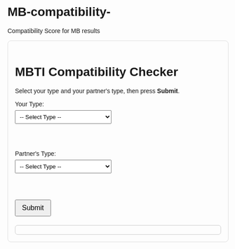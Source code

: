 # MB-compatibility-
Compatibility Score for MB results 
<!DOCTYPE html>
<html lang="en">
<head>
<meta charset="UTF-8" />
<meta name="viewport" content="width=device-width, initial-scale=1.0" />
<title>MBTI Compatibility Checker</title>
<script>
  const types = ["INTJ","ENFP","ENTP","INFJ","ENTJ","INFP","ENFJ","INTP","ISTP","ESTP","ISFJ","ESFJ","ISTJ","ESTJ","ISFP","ESFP"];

  // Compatibility data template (simplified; you can update values)
  const compatibilityData = {};
  types.forEach(your => {
    compatibilityData[your] = {};
    types.forEach(partner => {
      if(your === partner){
        compatibilityData[your][partner] = { score: 80, good: "Mutual understanding", bad: "Both risk rigidity" };
      } else {
        compatibilityData[your][partner] = { 
          score: Math.floor(Math.random()*40) + 60, 
          good: "Some complementary traits", 
          bad: "Some potential friction" 
        };
      }
    });
  });

  function init() {
    const yourType = document.getElementById('yourType');
    const partnerType = document.getElementById('partnerType');
    const submitBtn = document.getElementById('submitBtn');

    // Populate dropdowns dynamically
    types.forEach(t => {
      const option1 = document.createElement("option");
      option1.value = t;
      option1.textContent = t;
      yourType.appendChild(option1);

      const option2 = document.createElement("option");
      option2.value = t;
      option2.textContent = t;
      partnerType.appendChild(option2);
    });

    function updateButtonState() {
      submitBtn.disabled = !(yourType.value && partnerType.value);
    }

    yourType.addEventListener('change', updateButtonState);
    partnerType.addEventListener('change', updateButtonState);

    // ensure initial state
    updateButtonState();
  }

  function checkCompatibility() {
    const you = document.getElementById("yourType").value;
    const partner = document.getElementById("partnerType").value;
    const resultBox = document.getElementById("result");

    if (!you || !partner) {
      resultBox.innerHTML = `<p>Please select both types and press Submit.</p>`;
      return;
    }

    const data = compatibilityData[you][partner];
    resultBox.innerHTML = `
      <h3>${you} + ${partner}</h3>
      <p><strong>Compatibility:</strong> ${data.score}%</p>
      <p><strong>Strengths:</strong> ${data.good}</p>
      <p><strong>Challenges:</strong> ${data.bad}</p>
    `;
  }

  window.addEventListener('DOMContentLoaded', init);
</script>
<style>
  body { font-family: Arial, sans-serif; margin: 20px; }
  .card { border: 1px solid #ddd; padding: 16px; border-radius: 8px; max-width: 720px; }
  label { display: block; margin-bottom: 6px; }
  select { width: 220px; padding: 6px; }
  button { padding: 8px 14px; font-size: 16px; }
  #result { margin-top: 20px; padding: 10px; border: 1px solid #ccc; border-radius: 6px; }
</style>
</head>
<body>
<div class="card">
  <h1>MBTI Compatibility Checker</h1>
  <p>Select your type and your partner's type, then press <strong>Submit</strong>.</p>

  <label for="yourType">Your Type:</label>
  <select id="yourType">
    <option value="">-- Select Type --</option>
  </select>

  <br /><br />

  <label for="partnerType">Partner's Type:</label>
  <select id="partnerType">
    <option value="">-- Select Type --</option>
  </select>

  <br /><br />

  <button id="submitBtn" onclick="checkCompatibility()">Submit</button>
  <div id="result"></div>
</div>
</body>
</html>
